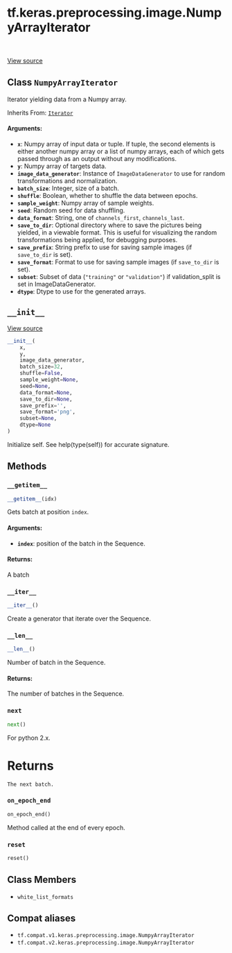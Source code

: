 <div itemscope itemtype="http://developers.google.com/ReferenceObject">
<meta itemprop="name" content="tf.keras.preprocessing.image.NumpyArrayIterator" />
<meta itemprop="path" content="Stable" />
<meta itemprop="property" content="__getitem__"/>
<meta itemprop="property" content="__init__"/>
<meta itemprop="property" content="__iter__"/>
<meta itemprop="property" content="__len__"/>
<meta itemprop="property" content="next"/>
<meta itemprop="property" content="on_epoch_end"/>
<meta itemprop="property" content="reset"/>
<meta itemprop="property" content="white_list_formats"/>
</div>

# tf.keras.preprocessing.image.NumpyArrayIterator

<!-- Insert buttons and diff -->

<table class="tfo-notebook-buttons tfo-api" align="left">
</table>

<a target="_blank" href="/code/stable/tensorflow/python/keras/preprocessing/image.py">View source</a>



## Class `NumpyArrayIterator`

Iterator yielding data from a Numpy array.

Inherits From: [`Iterator`](../../../../tf/keras/preprocessing/image/Iterator.md)

<!-- Placeholder for "Used in" -->


#### Arguments:


* <b>`x`</b>: Numpy array of input data or tuple.
    If tuple, the second elements is either
    another numpy array or a list of numpy arrays,
    each of which gets passed
    through as an output without any modifications.
* <b>`y`</b>: Numpy array of targets data.
* <b>`image_data_generator`</b>: Instance of `ImageDataGenerator`
    to use for random transformations and normalization.
* <b>`batch_size`</b>: Integer, size of a batch.
* <b>`shuffle`</b>: Boolean, whether to shuffle the data between epochs.
* <b>`sample_weight`</b>: Numpy array of sample weights.
* <b>`seed`</b>: Random seed for data shuffling.
* <b>`data_format`</b>: String, one of `channels_first`, `channels_last`.
* <b>`save_to_dir`</b>: Optional directory where to save the pictures
    being yielded, in a viewable format. This is useful
    for visualizing the random transformations being
    applied, for debugging purposes.
* <b>`save_prefix`</b>: String prefix to use for saving sample
    images (if `save_to_dir` is set).
* <b>`save_format`</b>: Format to use for saving sample images
    (if `save_to_dir` is set).
* <b>`subset`</b>: Subset of data (`"training"` or `"validation"`) if
    validation_split is set in ImageDataGenerator.
* <b>`dtype`</b>: Dtype to use for the generated arrays.

<h2 id="__init__"><code>__init__</code></h2>

<a target="_blank" href="/code/stable/tensorflow/python/keras/preprocessing/image.py">View source</a>

``` python
__init__(
    x,
    y,
    image_data_generator,
    batch_size=32,
    shuffle=False,
    sample_weight=None,
    seed=None,
    data_format=None,
    save_to_dir=None,
    save_prefix='',
    save_format='png',
    subset=None,
    dtype=None
)
```

Initialize self.  See help(type(self)) for accurate signature.




## Methods

<h3 id="__getitem__"><code>__getitem__</code></h3>

``` python
__getitem__(idx)
```

Gets batch at position `index`.


#### Arguments:


* <b>`index`</b>: position of the batch in the Sequence.


#### Returns:

A batch


<h3 id="__iter__"><code>__iter__</code></h3>

``` python
__iter__()
```

Create a generator that iterate over the Sequence.


<h3 id="__len__"><code>__len__</code></h3>

``` python
__len__()
```

Number of batch in the Sequence.


#### Returns:

The number of batches in the Sequence.


<h3 id="next"><code>next</code></h3>

``` python
next()
```

For python 2.x.

# Returns
    The next batch.

<h3 id="on_epoch_end"><code>on_epoch_end</code></h3>

``` python
on_epoch_end()
```

Method called at the end of every epoch.
    

<h3 id="reset"><code>reset</code></h3>

``` python
reset()
```






## Class Members

* `white_list_formats` <a id="white_list_formats"></a>


## Compat aliases

* `tf.compat.v1.keras.preprocessing.image.NumpyArrayIterator`
* `tf.compat.v2.keras.preprocessing.image.NumpyArrayIterator`

